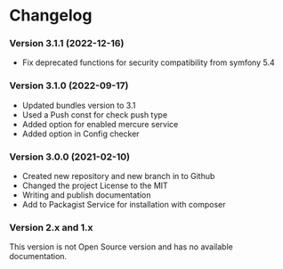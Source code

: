 Changelog
=========

### Version 3.1.1 (2022-12-16)
* Fix deprecated functions for security compatibility from symfony 5.4

### Version 3.1.0 (2022-09-17)
* Updated bundles version to 3.1
* Used a Push const for check push type
* Added option for enabled mercure service
* Added option in Config checker

### Version 3.0.0 (2021-02-10)
* Created new repository and new branch in to Github
* Changed the project License to the MIT
* Writing and publish documentation
* Add to Packagist Service for installation with composer

### Version 2.x and 1.x
This version is not Open Source version and has no available documentation.